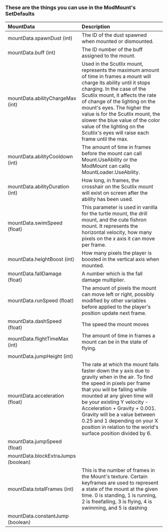 ### These are the things you can use in the ModMount's SetDefaults

| MountData | Description                                                                                                                                                                                                                                                                                                                                                                                                                                                                                                                              |
| :--  | :--                                                                                                                                                                                                                                                                                                                                                                                                                                                                                                                                |
| mountData.spawnDust (int) | The ID of the dust spawned when mounted or dismounted.|
| mountData.buff (int) | The ID number of the buff assigned to the mount.|
| mountData.abilityChargeMax (int) | Used in the Scutlix mount, represents the maximum amount of time in frames a mount will charge its ability until it stops charging. In the case of the Scutlix mount, it affects the rate of change of the lighting on the mount's eyes. The higher the value is for the Scutlix mount, the slower the blue value of the color value of the lighting on the Scutlix's eyes will raise each frame until the max. |
| mountData.abilityCooldown (int) | The amount of time in frames before the mount can call Mount.UseAbility or the ModMount can callq MountLoader.UseAbility.  |
| mountData.abilityDuration (int) | How long, in frames, the crosshair on the Scutlix mount will exist on screen after the ability has been used. |
| mountData.swimSpeed (float) | This parameter is used in vanilla for the turtle mount, the drill mount, and the cute fishron mount. It represents the horizontal velocity, how many pixels on the x axis it can move per frame. |
| mountData.heightBoost (int) | How many pixels the player is boosted in the vertical axis when mounted. |
| mountData.fallDamage (float) | A number which is the fall damage multiplier. |
| mountData.runSpeed (float) | The amount of pixels the mount can move left or right, possibly modified by other variables before applied to the player's position update next frame. |
| mountData.dashSpeed (float) | The speed the mount moves |
| mountData.flightTimeMax (int) | The amount of time in frames a mount can be in the state of flying. |
| mountData.jumpHeight (int) | | 
| mountData.acceleration (float) | The rate at which the mount falls faster down the y axis due to gravity when in the air. To find the speed in pixels per frame that you will be falling while mounted at any given time will be your existing Y velocity - Acceleration + Gravity + 0.001. Gravity will be a value between 0.25 and 1 depending on your X position in relation to the world's surface position divided by 6. |
| mountData.jumpSpeed (float) | |
| mountData.blockExtraJumps (boolean) | |
| mountData.totalFrames (int) | This is the number of frames in the Mount's texture. Certain keyframes are used to represent a state of the mount at the given time. 0 is standing, 1 is running, 2 is freefalling, 3 is flying, 4 is swimming, and 5 is dashing|
| mountData.constantJump (boolean) | |
